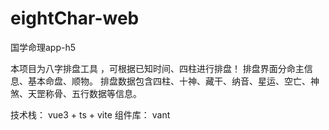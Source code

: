 # eightChar-web
国学命理app-h5

本项目为八字排盘工具 ，可根据已知时间、四柱进行排盘！
排盘界面分命主信息、基本命盘、顺物。
排盘数据包含四柱、十神、藏干、纳音、星运、空亡、神煞、天罡称骨、五行数据等信息。


技术栈： vue3 + ts + vite
组件库： vant
